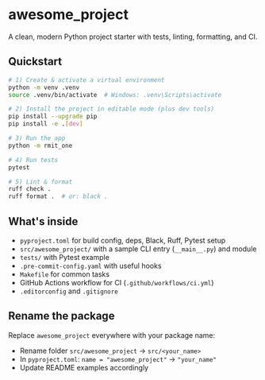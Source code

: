 # awesome_project

A clean, modern Python project starter with tests, linting, formatting, and CI.

## Quickstart

```bash
# 1) Create & activate a virtual environment
python -m venv .venv
source .venv/bin/activate  # Windows: .venv\Scripts\activate

# 2) Install the project in editable mode (plus dev tools)
pip install --upgrade pip
pip install -e .[dev]

# 3) Run the app
python -m rmit_one

# 4) Run tests
pytest

# 5) Lint & format
ruff check .
ruff format .  # or: black .
```

## What's inside

- `pyproject.toml` for build config, deps, Black, Ruff, Pytest setup
- `src/awesome_project/` with a sample CLI entry (`__main__.py`) and module
- `tests/` with Pytest example
- `.pre-commit-config.yaml` with useful hooks
- `Makefile` for common tasks
- GitHub Actions workflow for CI (`.github/workflows/ci.yml`)
- `.editorconfig` and `.gitignore`

## Rename the package

Replace `awesome_project` everywhere with your package name:

- Rename folder `src/awesome_project` → `src/<your_name>`
- In `pyproject.toml`: `name = "awesome_project"` → `"your_name"`
- Update README examples accordingly
